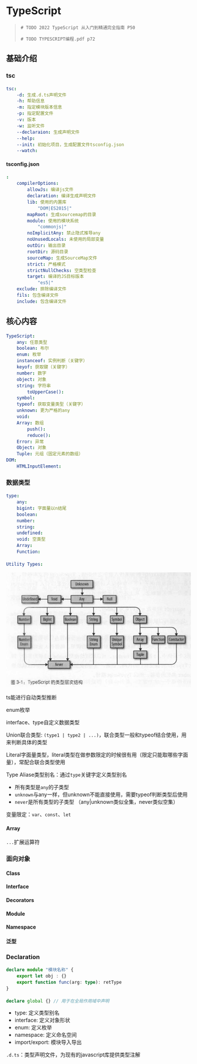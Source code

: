 # TypeScript

>
>`# TODO 2022 TypeScript 从入门到精通完全指南 P50`
>
>`# TODO TYPESCRIPT编程.pdf p72`
>


## 基础介绍

### tsc
```yaml
tsc:
    -d: 生成.d.ts声明文件
    -h: 帮助信息
    -m: 指定模块版本信息
    -p: 指定配置文件
    -v: 版本
    -w: 监听文件
    --declaraion: 生成声明文件
    --help:
    --init: 初始化项目，生成配置文件tsconfig.json
    --watch:
```


#### tsconfig.json
```yaml
:
    compilerOptions: 
        allowJs: 编译js文件
        declaration: 编译生成声明文件
        lib: 使用的内置库
            "DOM|ES2015|"
        mapRoot: 生成sourcemap的目录
        module: 使用的模块系统
            "commonjs|"
        noImplicitAny: 禁止隐式推导any
        noUnusedLocals: 未使用的局部变量
        outDir: 输出目录
        rootDir: 源码目录
        sourceMap: 生成SourceMap文件
        strict: 严格模式
        strictNullChecks: 空类型检查
        target: 编译的JS目标版本
            "es5|"
    exclude: 排除编译文件
    fils: 包含编译文件
    include: 包含编译文件
```





## 核心内容
```yaml
TypeScript:
    any: 任意类型
    boolean: 布尔
    enum: 枚举
    instanceof: 实例判断（关键字）
    keyof: 获取键（关键字）
    number: 数字
    object: 对象
    string: 字符串
        toUpperCase():
    symbol:
    typeof: 获取变量类型（关键字）
    unknown: 更为严格的any
    void:
    Array: 数组
        push():
        reduce():
    Error: 异常
    Object: 对象
    Tuple: 元组（固定元素的数组）
DOM:
    HTMLInputElement:
```

### 数据类型
```yaml
type:
    any:
    bigint: 字面量以n结尾
    boolean:
    number: 
    string:
    undefined:
    void: 空类型
    Array:
    Function:

Utility Types:

```

![Ts类型层次结构](../assets/Ts类型层次结构.png)

ts能进行自动类型推断

enum枚举


interface、type自定义数据类型


Union联合类型: `(type1 | type2 | ...)`，联合类型一般和typeof结合使用，用来判断具体的类型

Literal字面量类型，literal类型在做参数限定的时候很有用（限定只能取哪些字面量），常配合联合类型使用

Type Aliase类型别名：通过`type`关键字定义类型别名

- 所有类型是`any`的子类型
- `unknown`与any一样，但unknown不能直接使用，需要typeof判断类型后使用
- `never`是所有类型的子类型
（any|unknown类似全集，never类似空集）


变量限定：`var`、`const`、`let`



#### Array

`...`扩展运算符



### 面向对象

#### Class



#### Interface




#### Decorators



#### Module



#### Namespace





#### 泛型




### Declaration
```typescript
declare module "模块名称" {
    export let obj : {}
    export function func(arg: type): retType
}

declare global {} // 用于在全局作用域中声明
```


- type: 定义类型别名
- interface: 定义对象形状
- enum: 定义枚举
- namespace: 定义命名空间
- import/export: 模块导入导出


`.d.ts`：类型声明文件，为现有的javascript库提供类型注解


